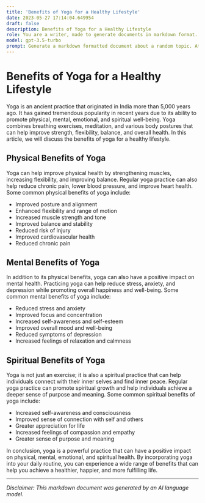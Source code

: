 ```yaml
---
title: 'Benefits of Yoga for a Healthy Lifestyle'
date: 2023-05-27 17:14:04.649954
draft: false
description: Benefits of Yoga for a Healthy Lifestyle
role: You are a writer, made to generate documents in markdown format. It is very important that all of the documents you generate are in valid markdown format.
model: gpt-3.5-turbo
prompt: Generate a markdown formatted document about a random topic. At the bottom, include a disclaimer explaining that the document was generated by you. The first line of the document should be the title. Make sure that the entire document is in proper markdown format, using a mix of various tags to make the document visually appealing.
---
```


# Benefits of Yoga for a Healthy Lifestyle

Yoga is an ancient practice that originated in India more than 5,000 years ago. It has gained tremendous popularity in recent years due to its ability to promote physical, mental, emotional, and spiritual well-being. Yoga combines breathing exercises, meditation, and various body postures that can help improve strength, flexibility, balance, and overall health. In this article, we will discuss the benefits of yoga for a healthy lifestyle.

## Physical Benefits of Yoga

Yoga can help improve physical health by strengthening muscles, increasing flexibility, and improving balance. Regular yoga practice can also help reduce chronic pain, lower blood pressure, and improve heart health. Some common physical benefits of yoga include:

- Improved posture and alignment
- Enhanced flexibility and range of motion
- Increased muscle strength and tone
- Improved balance and stability
- Reduced risk of injury
- Improved cardiovascular health
- Reduced chronic pain

## Mental Benefits of Yoga

In addition to its physical benefits, yoga can also have a positive impact on mental health. Practicing yoga can help reduce stress, anxiety, and depression while promoting overall happiness and well-being. Some common mental benefits of yoga include:

- Reduced stress and anxiety
- Improved focus and concentration
- Increased self-awareness and self-esteem
- Improved overall mood and well-being
- Reduced symptoms of depression
- Increased feelings of relaxation and calmness

## Spiritual Benefits of Yoga

Yoga is not just an exercise; it is also a spiritual practice that can help individuals connect with their inner selves and find inner peace. Regular yoga practice can promote spiritual growth and help individuals achieve a deeper sense of purpose and meaning. Some common spiritual benefits of yoga include:

- Increased self-awareness and consciousness
- Improved sense of connection with self and others
- Greater appreciation for life
- Increased feelings of compassion and empathy
- Greater sense of purpose and meaning

In conclusion, yoga is a powerful practice that can have a positive impact on physical, mental, emotional, and spiritual health. By incorporating yoga into your daily routine, you can experience a wide range of benefits that can help you achieve a healthier, happier, and more fulfilling life.

---

*Disclaimer: This markdown document was generated by an AI language model.*